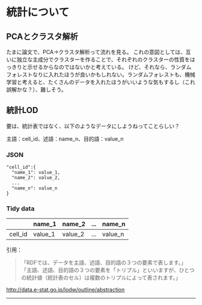 # 統計について

## PCAとクラスタ解析
たまに論文で、PCA→クラスタ解析って流れを見る。
これの意図としては、互いに独立な主成分でクラスターを作ることで、それぞれのクラスターの性質をはっきりと示せるからなのではないかと考えている。
けど、それなら、ランダムフォレストなりに入れたほうが良いかもしれない。ランダムフォレストも、機械学習と考えると、たくさんのデータを入れたほうがいいような気もするし（これ誤解かな？）、難しそう。


## 統計LOD
要は、統計表ではなく、以下のようなデータにしようねってことらしい？

主語：cell_id、述語：name_n、目的語：value_n

### JSON
```
"cell_id":{
  "name_1": value_1,
  "name_2": value_2,
  ...
  "name_n": value_n
}
```

### Tidy data
|         | name_1  | name_2  | ... | name_n  |
| ------- | ------  | ------  | --- | ------  |       
| cell_id | value_1 | value_2 | ... | value_n |

引用：
> 「RDFでは、データを主語、述語、目的語の３つの要素で表します。」
> 「主語、述語、目的語の３つの要素を「トリプル」といいますが、ひとつの統計値（統計表のセル）は複数のトリプルによって表されます。」
 
http://data.e-stat.go.jp/lodw/outline/abstraction

<hr>
